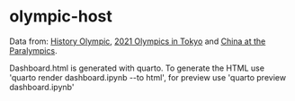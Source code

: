 # olympic-host

Data from: [History Olympic](https://www.kaggle.com/datasets/heesoo37/120-years-of-olympic-history-athletes-and-results), [2021 Olympics in Tokyo](https://www.kaggle.com/datasets/arjunprasadsarkhel/2021-olympics-in-tokyo) and [China at the Paralympics](https://en.wikipedia.org/wiki/China_at_the_Paralympics#Medals_by_Winter_Games).

Dashboard.html is generated with quarto. To generate the HTML use 'quarto render dashboard.ipynb --to html', for preview use 'quarto preview dashboard.ipynb'
